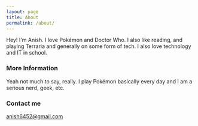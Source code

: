 ```yaml
---
layout: page
title: About
permalink: /about/
---
```


Hey! I'm Anish. I love Pokémon and Doctor Who. I also like reading, and playing Terraria and generally on some form of tech. I also love technology and IT in school.

### More Information

Yeah not much to say, really. I play Pokémon basically every day and I am a serious nerd, geek, etc.


### Contact me

[anish6452@gmail.com](mailto:anish6452@gmail.com)
